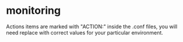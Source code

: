 # monitoring

Actions items are marked with "ACTION:" inside the .conf files, you will need replace with correct values for your particular environment.
